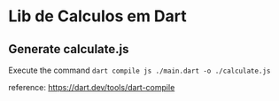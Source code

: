 # Lib de Calculos em Dart

## Generate calculate.js
Execute the command
`dart compile js ./main.dart -o ./calculate.js`

reference: https://dart.dev/tools/dart-compile
